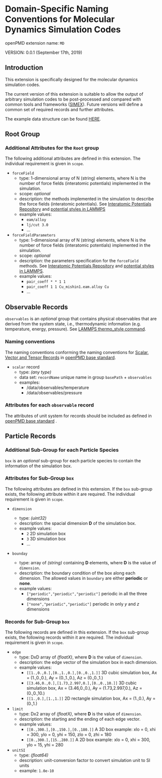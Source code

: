 Domain-Specific Naming Conventions for Molecular Dynamics Simulation Codes
=======================================================================

openPMD extension name: `MD`

VERSION: 0.0.1 (September 17th, 2019)

Introduction
------------

This extension is specifically designed for the molecular dynamics simulation codes.

The current version of this extension is suitable to allow the output of
arbitrary simulation codes to be post-processed and compared with common
tools and frameworks ([SIMEX](https://github.com/eucall-software/simex_platform)). Future versions will define a common set of required
records and further attributes.

The example data structure can be found [HERE](https://github.com/ejcjason/MDDomainExtension).

Root Group
---------------------------

### Additional Attributes for the `Root` group

The following additional attributes are defined in this extension.
The individual requirement is given in `scope`.

  - `forceField`
    - type: 1-dimensional array of N (string) elements, where N is the number of force fields (interatomic potentials) implemented in the simulation.
    - scope: *optional*
    - description: the methods implemented in the simulation to describe the force fields (interatomic potentials). See [Interatomic Potentials Repository](https://www.ctcms.nist.gov/potentials/) and [potential styles in LAMMPS](https://lammps.sandia.gov/doc/Commands_pair.html)
    - example values:
      - `eam/alloy`
      - `lj/cut 3.0`
      - ...
  - `forceFieldParameters`
    - type: 1-dimensional array of N (string) elements, where N is the number of force fields (interatomic potentials) implemented in the simulation.
    - scope: *optional*
    - description: the parameters specification for the `forceField` methods. See [Interatomic Potentials Repository](https://www.ctcms.nist.gov/potentials/) and [potential styles in LAMMPS](https://lammps.sandia.gov/doc/Commands_pair.html).
    - example values:
      - `pair_coeff * * 1 1`
      - `pair_coeff 1 1 Cu_mishin1.eam.alloy Cu`
      - ...

Observable Records
---------------------------

`observables` is an *optional* group that contains physical observables that are derived from the system state, i.e., thermodynamic information (e.g. temperature, energy, pressure). See [LAMMPS thermo_style command](https://lammps.sandia.gov/doc/thermo_style.html).

### Naming conventions

The naming conventions conforming the naming conventions for [Scalar, Vector and Tensor Records](https://github.com/openPMD/openPMD-standard/blob/latest/STANDARD.md#naming-conventions) in [openPMD base standard](https://github.com/openPMD/openPMD-standard/blob/latest/STANDARD.md).

- `scalar` record
  - type: *(any type)*
  - data set: `recordName` unique name in group `basePath` + `observables`
  - examples:
    - /data/observables/temperature
    - /data/observables/pressure

### Attributes for each `observable` record

The attributes of unit system for records should be included as defined in [openPMD base standard](https://github.com/openPMD/openPMD-standard/blob/latest/STANDARD.md#unit-systems-and-dimensionality)  .


Particle Records
---------------------------

### Additional Sub-Group for each Particle Species

`box` is an *optional* sub-group for each particle species to contain the information of the simulation box. 

### Attributes for Sub-Group `box`

The following attributes are defined in this extension.
If the `box` sub-group exists, the following attribute within it are required.
The individual requirement is given in `scope`. 

  - `dimension`
    - type: *(uint32)*
    - description: the spacial dimension **D** of the simulation box.
    - example values:
      - `2` 2D simulation box
      - `3` 3D simulation box
      - ...

  - `bounday`
    - type: array of *(string)* containing **D** elements, where **D** is the value of `dimension`.
    - description: the boundary condition of the box along each dimension. The allowed values in `boundary` are either **periodic** or **none**.
    - example values:
      - `["periodic","periodic","periodic"]`  periodic in all the three dimensions
      - `["none","periodic","periodic"]` periodic in only *y* and *z* dimensions

### Records for Sub-Group `box`

The following records are defined in this extension.
If the `box` sub-group exists, the following records within it are required.
The individual requirement is given in `scope`. 
  - `edge`
    - type: DxD array of *(floatX)*, where **D** is the value of `dimension`.
    - description: the edge vector of the simulation box in each dimension.
    - example values:
      - `[[1.,0.,0.],[0.,1.,0.],[0.,0.,1.]]` 3D cubic simulation box, Ax = (1.,0.,0.), Ay = (0.,1.,0.), Az = (0.,0.,1.)
      - `[[3.46,0.,0.],[1.73,2.997,0.],[0.,0.,10.]]` 3D cubic simulation box, Ax = (3.46,0.,0.), Ay = (1.73,2.997,0.), Az = (0.,0.,10.)
      - `[[1.,0.],[1.,1.]]` 2D rectangle simulation box, Ax = (1.,0.), Ay = (0.,1.)
  - `limit`
    - type: Dx2 array of *(floatX)*, where **D** is the value of `dimension`.
    - description: the starting and the ending of each edge vector.
    - example values:
      - `[[0.,300.],[0.,150.],[0.,180.]]`  A 3D box example: xlo = 0, xhi = 300, ylo = 0, yhi = 150, zlo = 0, zhi = 180 
      - `[[0.,300.],[15.,280.]]` A 2D box example: xlo = 0, xhi = 300, ylo = 15, yhi = 280
  - `unitSI`
    - type: *(float64)*
    - description: unit-conversion factor to convert simulation unit to SI units
    - example: `1.0e-10`